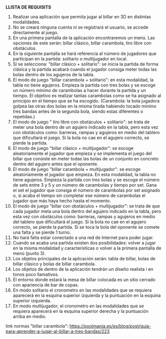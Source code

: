 **LLISTA DE REQUISITS**
1. Realizar una aplicación que permita jugar al billar en 3D en distintas modalidades.
2. No se creará ninguna cuenta ni se registrará el usuario, se accede directamente al juego. 
3. En una primera pantalla de la aplicación encontraremos un menú. Las opciones de este serán: billar clásico, billar carambola, tiro libre con obstáculos.
4. En la siguiente pantalla se hará referencia al número de jugadores que participan en la partida: solitario o multijugador en local.
6. Si se selecciona: "billar clásico + solitario": se inicia la partida de forma clásica y la partida acabará cuando el jugador consiga meter todas las bolas dentro de los agujeros de la tabla. 
8. El modo de juego "billar carambola + solitario": en esta modalidad, la tabla no tiene agujeros. Empieza la partida con tres bolas y se escoge un número mínimo de carambolas a hacer durante la partida y un tiempo. El objetivo es realizar tantas carambolas como se ha asignado al principio en el tiempo que se ha escogido. (Carambola: la bola jugadora golpea las otras dos bolas en la misma tirada habiendo tocado mínimo tres bandas antes de la segunda bola, siendo estas diferentes o repetidas.)
9. El modo de juego " tiro libre con obstáculos + solitario": se trata de meter una bola dentro de un agujero indicado en la tabla, pero esta vez con obstáculos como: barreras, rampas y agujeros en medio del tablero que dificultará el juego. Si la bola no cae en el agujero correcto, se pierde la partida. 
10. El modo de juego "billar clásico + multijugador": se escoge aleatoriamente el jugador que empieza y se implementa el juego del billar que consiste en meter todas las bolas de un conjunto en concreto dentro del agujero antes que el oponente. 
11. El modo de juego "billar carambola + multijugador": se escoge aleatoriamente el jugador que empieza. En esta modalidad, la tabla no tiene agujeros. Empieza la partida con tres bolas y se escoge el número de sets entre 3 y 5 y un número de carambolas y tiempo por set. Gana el set el jugador que consiga el número de carambolas por set asignado o, si acaba el tiempo sin completar ese número de carambolas el jugador que más haya hecho hasta el momento. 
12. El modo de juego "billar con obstáculos + multijugador": se trata de que cada jugador meta una bola dentro del agujero indicado en la tabla, pero esta vez con obstáculos como: barreras, rampas y agujeros en medio del tablero que dificultará el juego. Si la bola no cae en el agujero correcto, se pierde la partida. Si se toca la bola del oponente se comete una falta y se pierde 1 turno. 
13. No hará falta estar conectado a una red de Internet para poder jugar.
14. Cuando se acaba una partida existen dos posibilidades: volver a jugar en la misma modalidad y características o volver a la primera pantalla de menú (punto 3).
15. Los objetos principales de la aplicación serán: tabla de billar, bolas de billar clásico y bolas de billar carambola.
16. Los objetos de dentro de la aplicación tendrán un diseño realista i en tonos poco llamativos. 
17. El entorno donde estará la mesa de billar colocada es un sitio cerrado con apariencia de bar de copas.
18. En modo solitario el cronometro en las modalidades que se requiera aparecerá en la esquina superior izquierda y la puntuación en la esquina superior izquierda.
19. En modo multijugador, el cronometro en las modalidades que se requiera aparecerá en la esquina superior derecha y la puntuación arriba en medio.

link normas "billar carambola": https://poolmania.es/es/blog/post/guia-para-aprender-a-jugar-al-billar-a-tres-bandas/223

